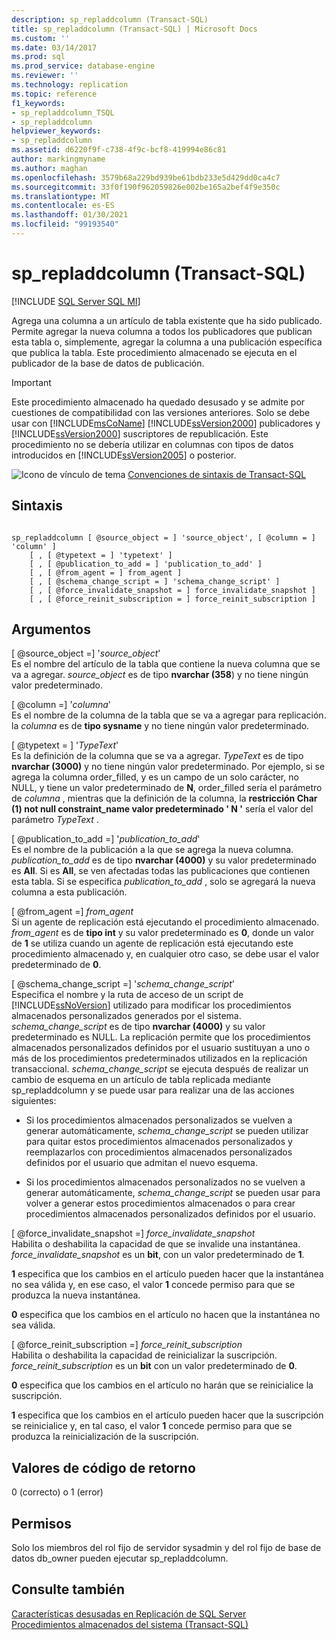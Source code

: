 ```yaml
---
description: sp_repladdcolumn (Transact-SQL)
title: sp_repladdcolumn (Transact-SQL) | Microsoft Docs
ms.custom: ''
ms.date: 03/14/2017
ms.prod: sql
ms.prod_service: database-engine
ms.reviewer: ''
ms.technology: replication
ms.topic: reference
f1_keywords:
- sp_repladdcolumn_TSQL
- sp_repladdcolumn
helpviewer_keywords:
- sp_repladdcolumn
ms.assetid: d6220f9f-c738-4f9c-bcf8-419994e86c81
author: markingmyname
ms.author: maghan
ms.openlocfilehash: 3579b68a229bd939be61bdb233e5d429dd0ca4c7
ms.sourcegitcommit: 33f0f190f962059826e002be165a2bef4f9e350c
ms.translationtype: MT
ms.contentlocale: es-ES
ms.lasthandoff: 01/30/2021
ms.locfileid: "99193540"
---
```

# <a name="sp_repladdcolumn-transact-sql"></a>sp_repladdcolumn (Transact-SQL)
[!INCLUDE [SQL Server SQL MI](../../includes/applies-to-version/sql-asdbmi.md)]

  Agrega una columna a un artículo de tabla existente que ha sido publicado. Permite agregar la nueva columna a todos los publicadores que publican esta tabla o, simplemente, agregar la columna a una publicación específica que publica la tabla. Este procedimiento almacenado se ejecuta en el publicador de la base de datos de publicación.  
  
> [!IMPORTANT]
>  Este procedimiento almacenado ha quedado desusado y se admite por cuestiones de compatibilidad con las versiones anteriores. Solo se debe usar con [!INCLUDE[msCoName](../../includes/msconame-md.md)] [!INCLUDE[ssVersion2000](../../includes/ssversion2000-md.md)] publicadores y [!INCLUDE[ssVersion2000](../../includes/ssversion2000-md.md)] suscriptores de republicación. Este procedimiento no se debería utilizar en columnas con tipos de datos introducidos en [!INCLUDE[ssVersion2005](../../includes/ssversion2005-md.md)] o posterior.  
  
 ![Icono de vínculo de tema](../../database-engine/configure-windows/media/topic-link.gif "Icono de vínculo de tema") [Convenciones de sintaxis de Transact-SQL](../../t-sql/language-elements/transact-sql-syntax-conventions-transact-sql.md)  
  
## <a name="syntax"></a>Sintaxis  
  
```  
  
sp_repladdcolumn [ @source_object = ] 'source_object', [ @column = ] 'column' ]  
    [ , [ @typetext = ] 'typetext' ]  
    [ , [ @publication_to_add = ] 'publication_to_add' ]  
    [ , [ @from_agent = ] from_agent ]  
    [ , [ @schema_change_script = ] 'schema_change_script' ]  
    [ , [ @force_invalidate_snapshot = ] force_invalidate_snapshot ]  
    [ , [ @force_reinit_subscription = ] force_reinit_subscription ]  
```  
  
## <a name="arguments"></a>Argumentos  
 [ @source_object =] '*source_object*'  
 Es el nombre del artículo de la tabla que contiene la nueva columna que se va a agregar. *source_object* es de tipo **nvarchar (358**) y no tiene ningún valor predeterminado.  
  
 [ @column =] '*columna*'  
 Es el nombre de la columna de la tabla que se va a agregar para replicación. la *columna* es de **tipo sysname** y no tiene ningún valor predeterminado.  
  
 [ @typetext = ] '*TypeText*'  
 Es la definición de la columna que se va a agregar. *TypeText* es de tipo **nvarchar (3000)** y no tiene ningún valor predeterminado. Por ejemplo, si se agrega la columna order_filled, y es un campo de un solo carácter, no NULL, y tiene un valor predeterminado de **N**, order_filled sería el parámetro de *columna* , mientras que la definición de la columna, la **restricción Char (1) not null constraint_name valor predeterminado ' N '** sería el valor del parámetro *TypeText* .  
  
 [ @publication_to_add =] '*publication_to_add*'  
 Es el nombre de la publicación a la que se agrega la nueva columna. *publication_to_add* es de tipo **nvarchar (4000)** y su valor predeterminado es **All**. Si es **All**, se ven afectadas todas las publicaciones que contienen esta tabla. Si se especifica *publication_to_add* , solo se agregará la nueva columna a esta publicación.  
  
 [ @from_agent =] *from_agent*  
 Si un agente de replicación está ejecutando el procedimiento almacenado. *from_agent* es de **tipo int** y su valor predeterminado es **0**, donde un valor de **1** se utiliza cuando un agente de replicación está ejecutando este procedimiento almacenado y, en cualquier otro caso, se debe usar el valor predeterminado de **0**.  
  
 [ @schema_change_script =] '*schema_change_script*'  
 Especifica el nombre y la ruta de acceso de un script de [!INCLUDE[ssNoVersion](../../includes/ssnoversion-md.md)] utilizado para modificar los procedimientos almacenados personalizados generados por el sistema. *schema_change_script* es de tipo **nvarchar (4000)** y su valor predeterminado es NULL. La replicación permite que los procedimientos almacenados personalizados definidos por el usuario sustituyan a uno o más de los procedimientos predeterminados utilizados en la replicación transaccional. *schema_change_script* se ejecuta después de realizar un cambio de esquema en un artículo de tabla replicada mediante sp_repladdcolumn y se puede usar para realizar una de las acciones siguientes:  
  
-   Si los procedimientos almacenados personalizados se vuelven a generar automáticamente, *schema_change_script* se pueden utilizar para quitar estos procedimientos almacenados personalizados y reemplazarlos con procedimientos almacenados personalizados definidos por el usuario que admitan el nuevo esquema.  
  
-   Si los procedimientos almacenados personalizados no se vuelven a generar automáticamente, *schema_change_script* se pueden usar para volver a generar estos procedimientos almacenados o para crear procedimientos almacenados personalizados definidos por el usuario.  
  
 [ @force_invalidate_snapshot =] *force_invalidate_snapshot*  
 Habilita o deshabilita la capacidad de que se invalide una instantánea. *force_invalidate_snapshot* es un **bit**, con un valor predeterminado de **1**.  
  
 **1** especifica que los cambios en el artículo pueden hacer que la instantánea no sea válida y, en ese caso, el valor **1** concede permiso para que se produzca la nueva instantánea.  
  
 **0** especifica que los cambios en el artículo no hacen que la instantánea no sea válida.  
  
 [ @force_reinit_subscription =] *force_reinit_subscription*  
 Habilita o deshabilita la capacidad de reinicializar la suscripción. *force_reinit_subscription* es un **bit** con un valor predeterminado de **0**.  
  
 **0** especifica que los cambios en el artículo no harán que se reinicialice la suscripción.  
  
 **1** especifica que los cambios en el artículo pueden hacer que la suscripción se reinicialice y, en tal caso, el valor **1** concede permiso para que se produzca la reinicialización de la suscripción.  
  
## <a name="return-code-values"></a>Valores de código de retorno  
 0 (correcto) o 1 (error)  
  
## <a name="permissions"></a>Permisos  
 Solo los miembros del rol fijo de servidor sysadmin y del rol fijo de base de datos db_owner pueden ejecutar sp_repladdcolumn.  
  
## <a name="see-also"></a>Consulte también  
 [Características desusadas en Replicación de SQL Server](../../relational-databases/replication/deprecated-features-in-sql-server-replication.md)   
 [Procedimientos almacenados del sistema &#40;Transact-SQL&#41;](../../relational-databases/system-stored-procedures/system-stored-procedures-transact-sql.md)  
  
  
